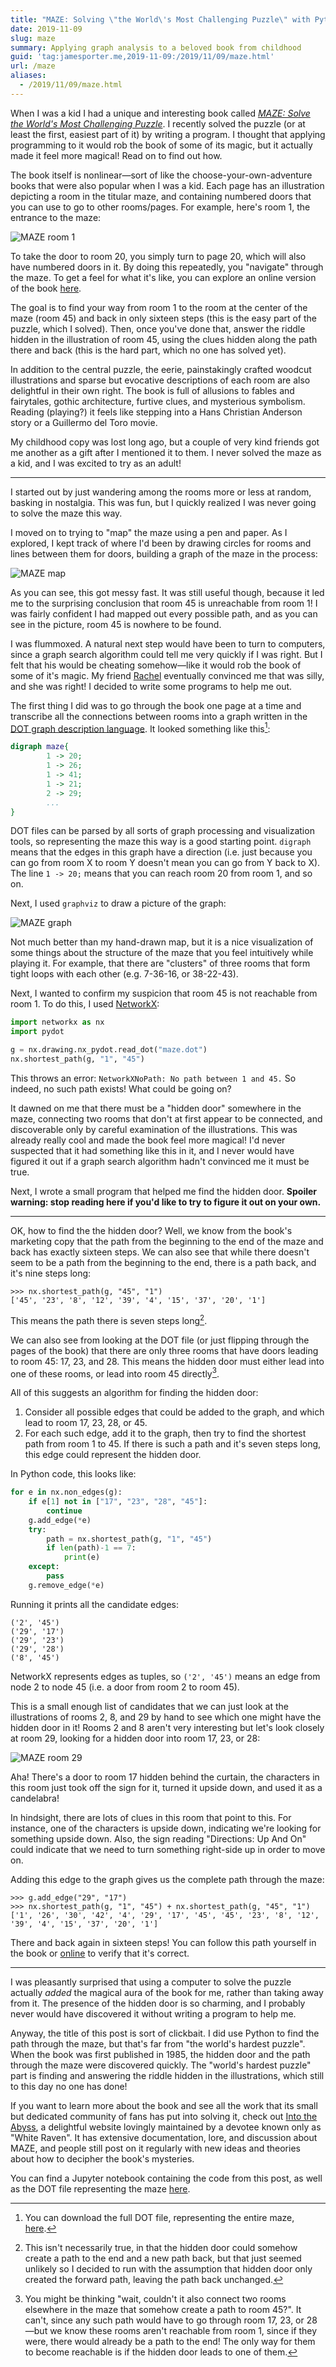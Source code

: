 ```yaml
---
title: "MAZE: Solving \"the World\'s Most Challenging Puzzle\" with Python"
date: 2019-11-09
slug: maze
summary: Applying graph analysis to a beloved book from childhood
guid: 'tag:jamesporter.me,2019-11-09:/2019/11/09/maze.html'
url: /maze
aliases:
  - /2019/11/09/maze.html
---
```


When I was a kid I had a unique and interesting book called *[MAZE:
Solve the World's Most Challenging
Puzzle](https://en.wikipedia.org/wiki/MAZE:_Solve_the_World%27s_Most_Challenging_Puzzle)*. I
recently solved the puzzle (or at least the first, easiest part of it)
by writing a program. I thought that applying programming to it would
rob the book of some of its magic, but it actually made it feel more
magical! Read on to find out how.

The book itself is nonlinear—sort of like the
choose-your-own-adventure books that were also popular when I was a
kid. Each page has an illustration depicting a room in the titular
maze, and containing numbered doors that you can use to go to other
rooms/pages. For example, here's room 1, the entrance to the maze:

![MAZE room 1](images/maze-room-1.jpg)

To take the door to room 20, you simply turn to page 20, which will
also have numbered doors in it. By doing this repeatedly, you
"navigate" through the maze. To get a feel for what it's like, you can
explore an online version of the book
[here](http://www.intotheabyss.net/room-1/#post-4).

The goal is to find your way from room 1 to the room at the center of
the maze (room 45) and back in only sixteen steps (this is the easy
part of the puzzle, which I solved). Then, once you've done that,
answer the riddle hidden in the illustration of room 45, using the
clues hidden along the path there and back (this is the hard part,
which no one has solved yet).

In addition to the central puzzle, the eerie, painstakingly crafted
woodcut illustrations and sparse but evocative descriptions of each
room are also delightful in their own right. The book is full of
allusions to fables and fairytales, gothic architecture, furtive
clues, and mysterious symbolism. Reading (playing?) it feels like
stepping into a Hans Christian Anderson story or a Guillermo del Toro
movie.

My childhood copy was lost long ago, but a couple of very kind friends
got me another as a gift after I mentioned it to them. I never solved
the maze as a kid, and I was excited to try as an adult!

---

I started out by just wandering among the rooms more or less at
random, basking in nostalgia. This was fun, but I quickly realized I
was never going to solve the maze this way.

I moved on to trying to "map" the maze using a pen and paper. As I
explored, I kept track of where I'd been by drawing circles for rooms
and lines between them for doors, building a graph of the maze in the
process:

![MAZE map](images/maze_map.jpg)

As you can see, this got messy fast. It was still useful though,
because it led me to the surprising conclusion that room 45 is
unreachable from room 1! I was fairly confident I had mapped out every
possible path, and as you can see in the picture, room 45 is nowhere
to be found.

I was flummoxed. A natural next step would have been to turn to
computers, since a graph search algorithm could tell me very quickly
if I was right. But I felt that his would be cheating somehow—like it
would rob the book of some of it's magic. My friend
[Rachel](http://rahwang.mystrikingly.com/) eventually convinced me
that was silly, and she was right! I decided to write some programs to
help me out.

The first thing I did was to go through the book one page at a time
and transcribe all the connections between rooms into a graph written
in the [DOT graph description
language](https://en.wikipedia.org/wiki/DOT_(graph_description_language)). It
looked something like this[^1]:

```dot
digraph maze{
        1 -> 20;
        1 -> 26;
        1 -> 41;
        1 -> 21;
        2 -> 29;
        ...
}
```

DOT files can be parsed by all sorts of graph processing and
visualization tools, so representing the maze this way is a good
starting point. `digraph` means that the edges in this graph have a
direction (i.e. just because you can go from room X to room Y doesn't
mean you can go from Y back to X). The line `1 -> 20;` means that you
can reach room 20 from room 1, and so on.

Next, I used `graphviz` to draw a picture of the graph:


![MAZE graph](images/maze_graph.jpg)


Not much better than my hand-drawn map, but it is a nice visualization
of some things about the structure of the maze that you feel
intuitively while playing it. For example, that there are "clusters"
of three rooms that form tight loops with each other (e.g. 7-36-16, or
38-22-43).

Next, I wanted to confirm my suspicion that room 45 is not reachable
from room 1. To do this, I used
[NetworkX](https://networkx.github.io/):


```python
import networkx as nx
import pydot

g = nx.drawing.nx_pydot.read_dot("maze.dot")
nx.shortest_path(g, "1", "45")
```

This throws an error: `NetworkXNoPath: No path between 1 and 45.` So
indeed, no such path exists! What could be going on?

It dawned on me that there must be a "hidden door" somewhere in the
maze, connecting two rooms that don't at first appear to be connected,
and discoverable only by careful examination of the
illustrations. This was already really cool and made the book feel
more magical! I'd never suspected that it had something like this in
it, and I never would have figured it out if a graph search algorithm
hadn't convinced me it must be true.

Next, I wrote a small program that helped me find the hidden
door. **Spoiler warning: stop reading here if you'd like to try to
figure it out on your own.**

---

OK, how to find the the hidden door? Well, we know from the book's
marketing copy that the path from the beginning to the end of the maze
and back has exactly sixteen steps. We can also see that while there
doesn't seem to be a path from the beginning to the end, there is a
path back, and it's nine steps long:

```pycon
>>> nx.shortest_path(g, "45", "1")
['45', '23', '8', '12', '39', '4', '15', '37', '20', '1']
```

 This means the path there is seven steps long[^2].

 We can also see from looking at the DOT file (or just flipping
 through the pages of the book) that there are only three rooms that
 have doors leading to room 45: 17, 23, and 28. This means the hidden
 door must either lead into one of these rooms, or lead into room 45
 directly[^3].

 All of this suggests an algorithm for finding the hidden
 door:

 1. Consider all possible edges that could be added to the graph,
    and which lead to room 17, 23, 28, or 45.
 2. For each such edge, add it to the graph, then try to find the
    shortest path from room 1 to 45. If there is such a path and it's
    seven steps long, this edge could represent the hidden door.

In Python code, this looks like:


```python
for e in nx.non_edges(g):
    if e[1] not in ["17", "23", "28", "45"]:
        continue
    g.add_edge(*e)
    try:
        path = nx.shortest_path(g, "1", "45")
        if len(path)-1 == 7:
            print(e)
    except:
        pass
    g.remove_edge(*e)
```

Running it prints all the candidate edges:

```
('2', '45')
('29', '17')
('29', '23')
('29', '28')
('8', '45')
```

NetworkX represents edges as tuples, so `('2', '45')` means an edge
from node 2 to node 45 (i.e. a door from room 2 to room 45).

This is a small enough list of candidates that we can just look at the
illustrations of rooms 2, 8, and 29 by hand to see which one might
have the hidden door in it! Rooms 2 and 8 aren't very interesting but
let's look closely at room 29, looking for a hidden door into room 17,
23, or 28:

![MAZE room 29](images/maze-room-29.jpg)

Aha! There's a door to room 17 hidden behind the curtain, the
characters in this room just took off the sign for it, turned it
upside down, and used it as a candelabra!

In hindsight, there are lots of clues in this room that point to
this. For instance, one of the characters is upside down, indicating
we're looking for something upside down. Also, the sign reading
"Directions: Up And On" could indicate that we need to turn something
right-side up in order to move on.

Adding this edge to the graph gives us the complete path through the
maze:

```pycon
>>> g.add_edge("29", "17")
>>> nx.shortest_path(g, "1", "45") + nx.shortest_path(g, "45", "1")
['1', '26', '30', '42', '4', '29', '17', '45', '45', '23', '8', '12',
'39', '4', '15', '37', '20', '1']
```

There and back again in sixteen steps! You can follow this path
yourself in the book or
[online](http://www.intotheabyss.net/room-1/#post-4)
to verify that it's correct.

---

I was pleasantly surprised that using a computer to solve the puzzle
actually *added* the magical aura of the book for me, rather than
taking away from it. The presence of the hidden door is so charming,
and I probably never would have discovered it without writing a
program to help me.

Anyway, the title of this post is sort of clickbait. I did use Python
to find the path through the maze, but that's far from "the world's
hardest puzzle".  When the book was first published in 1985, the
hidden door and the path through the maze were discovered quickly. The
"world's hardest puzzle" part is finding and answering the riddle
hidden in the illustrations, which still to this day no one has done!

If you want to learn more about the book and see all the work that its
small but dedicated community of fans has put into solving it, check
out [Into the Abyss](http://www.intotheabyss.net/), a delightful
website lovingly maintained by a devotee known only as "White
Raven". It has extensive documentation, lore, and discussion about
MAZE, and people still post on it regularly with new ideas and
theories about how to decipher the book's mysteries.

You can find a Jupyter notebook containing the code from this post, as
well as the DOT file representing the maze
[here](https://github.com/porterjamesj/maze).


[^1]: You can download the full DOT file, representing the entire
      maze,
      [here](https://raw.githubusercontent.com/porterjamesj/maze/master/maze.dot).
[^2]: This isn't necessarily true, in that the hidden door could
      somehow create a path to the end and a new path back, but that
      just seemed unlikely so I decided to run with the assumption
      that hidden door only created the forward path, leaving the path
      back unchanged.
[^3]: You might be thinking "wait, couldn't it also connect two rooms
      elsewhere in the maze that somehow create a path to room
      45?". It can't, since any such path would have to go through
      room 17, 23, or 28—but we know these rooms aren't reachable from
      room 1, since if they were, there would already be a path to the
      end! The only way for them to become reachable is if the hidden
      door leads to one of them.
